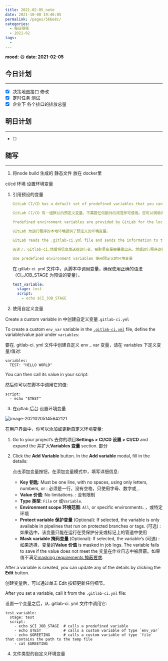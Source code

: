 ```yaml
---
title: 2021-02-05_note
date: 2021-10-08 19:46:05
permalink: /pages/566e8c/
categories:
  - 每日随笔
  - 2021-02
tags:
  - 
---
```

**mood:** :smile:  																		**date: 2021-02-05**  
## 今日计划  
------
- [x]  决策地图接口 修改
- [x]  定时任务 测试
- [x]  企业下 各个排口的排放总量
## 明日计划

------
- [ ]  
## 随写 
------



1. 将node build 生成的 静态文件 放在 docker里



ci/cd 环境 设置环境变量

1. 引用预设的变量

   ```yml
   GitLab CI/CD has a default set of predefined variables that you can use without any additional specification. You can call issue numbers, user names, branch names, pipeline and commit IDs, and much more.
   
   GitLab CI/CD 有一组默认的预定义变量，不需要任何额外的规范即可使用。您可以调用问题编号、用户名、分支名称、管道和提交 id 等等。
   
   Predefined environment variables are provided by GitLab for the local environment of the runner.
   
   GitLab 为运行程序的本地环境提供了预定义的环境变量。
   
   GitLab reads the .gitlab-ci.yml file and sends the information to the runner, where the variables are exposed. The runner then runs the script commands.
   
   阅读了。Gitlab-ci.然后将信息发送给运行者，在那里变量被暴露出来。然后运行程序运行脚本命令。
   
   Use predefined environment variables 使用预定义的环境变量
   ```

   在.gitlab-ci. yml 文件中，从脚本中调用变量，确保使用正确的语法（CI_JOB_STAGE 为预设的变量）。

   ```yml
   test_variable:
     stage: test
     script:
       - echo $CI_JOB_STAGE
   ```

   

2. 使用自定义变量

 Create a custom variable in 中创建自定义变量`.gitlab-ci.yml`

To create a custom `env_var` variable in the [`.gitlab-ci.yml`](https://docs.gitlab.com/ce/ci/yaml/README.html#variables) file, define the variable/value pair under `variables`:

要在. gitlab-ci. yml 文件中创建自定义 env _ var 变量，请在 variables 下定义变量/值对:

```
variables:
  TEST: "HELLO WORLD"
```

You can then call its value in your script:

然后你可以在脚本中调用它的值:

```
script:
  - echo "$TEST"
```

3. 在gitlab 后台 设置环境变量

![image-20210205145642121](https://gitee.com/zxqzhuzhu/imgs/raw/master/image-20210205145642121.png)

在用户界面中，你可以添加或更新自定义环境变量:

1. Go to your project’s 去你的项目**Settings > CI/CD 设置 > CI/CD** and expand the 并扩大**Variables 变量** section. 部分

2. Click the **Add Variable** button. In the **Add variable** modal, fill in the details:

   点击添加变量按钮，在添加变量模式中，填写详细信息:

   - **Key 钥匙**: Must be one line, with no spaces, using only letters, numbers, or : 必须是一行，没有空格，只使用字母、数字或`_`.
   - **Value 价值**: No limitations. : 没有限制
   - **Type 类型**: `File` or 或`Variable`.
   - **Environment scope 环境范围**: `All`, or specific environments. ，或特定环境
   - **Protect variable 保护变量** (Optional): If selected, the variable is only available in pipelines that run on protected branches or tags. (可选) : 如果选中，该变量只能在运行在受保护分支或标记上的管道中使用
   - **Mask variable 掩码变量** (Optional): If selected, the variable’s (可选) : 如果选择，变量的**Value 价值** is masked in job logs. The variable fails to save if the value does not meet the 变量在作业日志中被屏蔽。如果值不满足[masking requirements 掩蔽要求](https://docs.gitlab.com/ce/ci/variables/README.html#masked-variable-requirements).

After a variable is created, you can update any of the details by clicking the **Edit** button.

创建变量后，可以通过单击 Edit 按钮更新任何细节。

After you set a variable, call it from the `.gitlab-ci.yml` file:

设置一个变量之后，从. gitlab-ci. yml 文件中调用它:

```
test_variable:
  stage: test
  script:
    - echo $CI_JOB_STAGE  # calls a predefined variable
    - echo $TEST          # calls a custom variable of type `env_var`
    - echo $GREETING      # calls a custom variable of type `file` that contains the path to the temp file
    - cat $GREETING 
```

4. 文件类型的自定义环境变量

